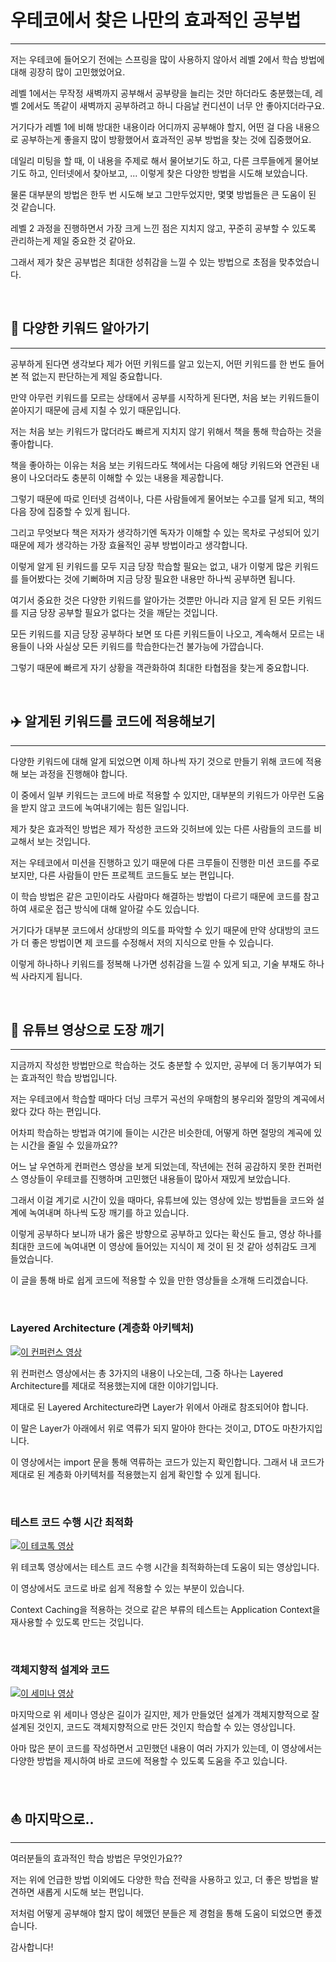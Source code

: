 # 우테코에서 찾은 나만의 효과적인 공부법

---

저는 우테코에 들어오기 전에는 스프링을 많이 사용하지 않아서 레벨 2에서 학습 방법에 대해 굉장히 많이 고민했었어요.

레벨 1에서는 무작정 새벽까지 공부해서 공부량을 늘리는 것만 하더라도 충분했는데, 레벨 2에서도 똑같이 새벽까지 공부하려고 하니 다음날 컨디션이 너무 안 좋아지더라구요.

거기다가 레벨 1에 비해 방대한 내용이라 어디까지 공부해야 할지, 어떤 걸 다음 내용으로 공부하는게 좋을지 많이 방황했어서 효과적인 공부 방법을 찾는 것에 집중했어요.

데일리 미팅을 할 때, 이 내용을 주제로 해서 물어보기도 하고, 다른 크루들에게 물어보기도 하고, 인터넷에서 찾아보고, ... 이렇게 찾은 다양한 방법을 시도해 보았습니다.

물론 대부분의 방법은 한두 번 시도해 보고 그만두었지만, 몇몇 방법들은 큰 도움이 된 것 같습니다.

레벨 2 과정을 진행하면서 가장 크게 느낀 점은 지치지 않고, 꾸준히 공부할 수 있도록 관리하는게 제일 중요한 것 같아요.

그래서 제가 찾은 공부법은 최대한 성취감을 느낄 수 있는 방법으로 초점을 맞추었습니다.

<br/>

## 🚗 다양한 키워드 알아가기

---

공부하게 된다면 생각보다 제가 어떤 키워드를 알고 있는지, 어떤 키워드를 한 번도 들어본 적 없는지 판단하는게 제일 중요합니다. 

만약 아무런 키워드를 모르는 상태에서 공부를 시작하게 된다면, 처음 보는 키워드들이 쏟아지기 때문에 금세 지칠 수 있기 때문입니다. 

저는 처음 보는 키워드가 많더라도 빠르게 지치지 않기 위해서 책을 통해 학습하는 것을 좋아합니다.

책을 좋아하는 이유는 처음 보는 키워드라도 책에서는 다음에 해당 키워드와 연관된 내용이 나오더라도 충분히 이해할 수 있는 내용을 제공합니다.

그렇기 때문에 따로 인터넷 검색이나, 다른 사람들에게 물어보는 수고를 덜게 되고, 책의 다음 장에 집중할 수 있게 됩니다.

그리고 무엇보다 책은 저자가 생각하기엔 독자가 이해할 수 있는 목차로 구성되어 있기 때문에 제가 생각하는 가장 효율적인 공부 방법이라고 생각합니다.

이렇게 알게 된 키워드를 모두 지금 당장 학습할 필요는 없고, 내가 이렇게 많은 키워드를 들어봤다는 것에 기뻐하며 지금 당장 필요한 내용만 하나씩 공부하면 됩니다.

여기서 중요한 것은 다양한 키워드를 알아가는 것뿐만 아니라 지금 알게 된 모든 키워드를 지금 당장 공부할 필요가 없다는 것을 깨닫는 것입니다.

모든 키워드를 지금 당장 공부하다 보면 또 다른 키워드들이 나오고, 계속해서 모르는 내용들이 나와 사실상 모든 키워드를 학습한다는건 불가능에 가깝습니다.

그렇기 때문에 빠르게 자기 상황을 객관화하여 최대한 타협점을 찾는게 중요합니다.

<br/>

## ✈️ 알게된 키워드를 코드에 적용해보기

---

다양한 키워드에 대해 알게 되었으면 이제 하나씩 자기 것으로 만들기 위해 코드에 적용해 보는 과정을 진행해야 합니다.

이 중에서 일부 키워드는 코드에 바로 적용할 수 있지만, 대부분의 키워드가 아무런 도움을 받지 않고 코드에 녹여내기에는 힘든 일입니다.

제가 찾은 효과적인 방법은 제가 작성한 코드와 깃허브에 있는 다른 사람들의 코드를 비교해서 보는 것입니다.

저는 우테코에서 미션을 진행하고 있기 때문에 다른 크루들이 진행한 미션 코드를 주로 보지만, 다른 사람들이 만든 프로젝트 코드들도 보는 편입니다.

이 학습 방법은 같은 고민이라도 사람마다 해결하는 방법이 다르기 때문에 코드를 참고하여 새로운 접근 방식에 대해 알아갈 수도 있습니다.

거기다가 대부분 코드에서 상대방의 의도를 파악할 수 있기 때문에 만약 상대방의 코드가 더 좋은 방법이면 제 코드를 수정해서 저의 지식으로 만들 수 있습니다.

이렇게 하나하나 키워드를 정복해 나가면 성취감을 느낄 수 있게 되고, 기술 부채도 하나씩 사라지게 됩니다.

<br/>

## 🚀 유튜브 영상으로 도장 깨기

---

지금까지 작성한 방법만으로 학습하는 것도 충분할 수 있지만, 공부에 더 동기부여가 되는 효과적인 학습 방법입니다.

저는 우테코에서 학습할 때마다 더닝 크루거 곡선의 우매함의 봉우리와 절망의 계곡에서 왔다 갔다 하는 편입니다.

어차피 학습하는 방법과 여기에 들이는 시간은 비슷한데, 어떻게 하면 절망의 계곡에 있는 시간을 줄일 수 있을까요??

어느 날 우연하게 컨퍼런스 영상을 보게 되었는데, 작년에는 전혀 공감하지 못한 컨퍼런스 영상들이 우테코를 진행하며 고민했던 내용들이 많아서 재밌게 보았습니다.

그래서 이걸 계기로 시간이 있을 때마다, 유튜브에 있는 영상에 있는 방법들을 코드와 설계에 녹여내며 하나씩 도장 깨기를 하고 있습니다.

이렇게 공부하다 보니까 내가 옳은 방향으로 공부하고 있다는 확신도 들고, 영상 하나를 최대한 코드에 녹여내면 이 영상에 들어있는 지식이 제 것이 된 것 같아 성취감도 크게 들었습니다.

이 글을 통해 바로 쉽게 코드에 적용할 수 있을 만한 영상들을 소개해 드리겠습니다.

<br/>

### Layered Architecture (계층화 아키텍처)

[![이 컨퍼런스 영상](http://img.youtube.com/vi/RVO02Z1dLF8/0.jpg)](https://youtu.be/RVO02Z1dLF8?t=508)

위 컨퍼런스 영상에서는 총 3가지의 내용이 나오는데, 그중 하나는 Layered Architecture를 제대로 적용했는지에 대한 이야기입니다.

제대로 된 Layered Architecture라면 Layer가 위에서 아래로 참조되어야 합니다.

이 말은 Layer가 아래에서 위로 역류가 되지 말아야 한다는 것이고, DTO도 마찬가지입니다.

이 영상에서는 import 문을 통해 역류하는 코드가 있는지 확인합니다. 그래서 내 코드가 제대로 된 계층화 아키텍처를 적용했는지 쉽게 확인할 수 있게 됩니다.

<br/>

### 테스트 코드 수행 시간 최적화

[![이 테코톡 영상](http://img.youtube.com/vi/N06UeRrWFdY/0.jpg)](https://youtu.be/N06UeRrWFdY)

위 테코톡 영상에서는 테스트 코드 수행 시간을 최적화하는데 도움이 되는 영상입니다.

이 영상에서도 코드로 바로 쉽게 적용할 수 있는 부분이 있습니다.

Context Caching을 적용하는 것으로 같은 부류의 테스트는 Application Context을 재사용할 수 있도록 만드는 것입니다.

<br/>

### 객체지향적 설계와 코드

[![이 세미나 영상](http://img.youtube.com/vi/dJ5C4qRqAgA/0.jpg)](https://youtu.be/dJ5C4qRqAgA)

마지막으로 위 세미나 영상은 길이가 길지만, 제가 만들었던 설계가 객체지향적으로 잘 설계된 것인지, 코드도 객체지향적으로 만든 것인지 학습할 수 있는 영상입니다.

아마 많은 분이 코드를 작성하면서 고민했던 내용이 여러 가지가 있는데, 이 영상에서는 다양한 방법을 제시하여 바로 코드에 적용할 수 있도록 도움을 주고 있습니다.

<br/>

## ⛵️ 마지막으로..

---

여러분들의 효과적인 학습 방법은 무엇인가요??

저는 위에 언급한 방법 이외에도 다양한 학습 전략을 사용하고 있고, 더 좋은 방법을 발견하면 새롭게 시도해 보는 편입니다.

저처럼 어떻게 공부해야 할지 많이 헤맸던 분들은 제 경험을 통해 도움이 되었으면 좋겠습니다.

감사합니다!
